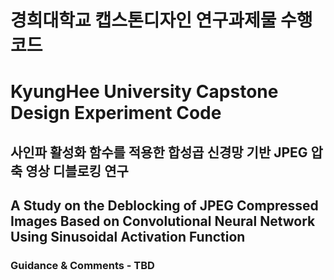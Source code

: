 # 경희대학교 캡스톤디자인 연구과제물 수행 코드
# KyungHee University Capstone Design Experiment Code

## 사인파 활성화 함수를 적용한 합성곱 신경망 기반 JPEG 압축 영상 디블로킹 연구
## A Study on the Deblocking of JPEG Compressed Images Based on Convolutional Neural Network Using Sinusoidal Activation Function

### Guidance & Comments - TBD
